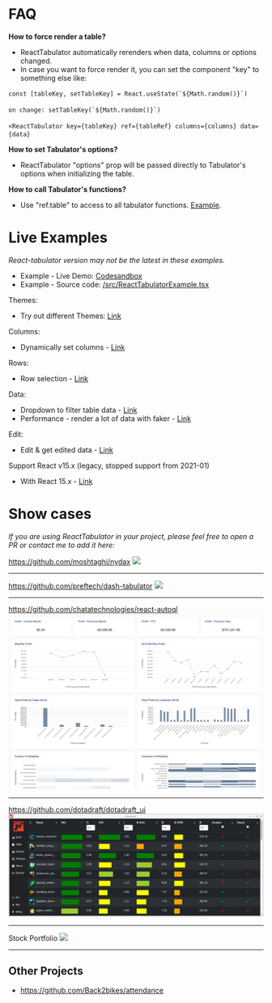 # FAQ

**How to force render a table?**
- ReactTabulator automatically rerenders when data, columns or options changed.
- In case you want to force render it, you can set the component "key" to something else like:

```
const [tableKey, setTableKey] = React.useState(`${Math.random()}`)

on change: setTableKey(`${Math.random()}`)

<ReactTabulator key={tableKey} ref={tableRef} columns={columns} data={data}
```

**How to set Tabulator's options?**
- ReactTabulator "options" prop will be passed directly to Tabulator's options when initializing the table.

**How to call Tabulator's functions?**
- Use "ref.table" to access to all tabulator functions. [Example](https://github.com/ngduc/react-tabulator/blob/master/src/ReactTabulatorExample.tsx#L83).

# Live Examples

*React-tabulator version may not be the latest in these examples.*

- Example - Live Demo: [Codesandbox](https://codesandbox.io/s/0mwpy612xw?module=/src/components/Home.js)
- Example - Source code: [/src/ReactTabulatorExample.tsx](/src/ReactTabulatorExample.tsx)

Themes:
- Try out different Themes: [Link](https://codesandbox.io/s/react-tabulator-themes-w5zhq?file=/src/components/Home.js)

Columns:
- Dynamically set columns - [Link](https://codesandbox.io/s/react-tabulator-examples-6ldg3?file=/src/components/Home.js)

Rows:
- Row selection - [Link](https://codesandbox.io/s/react-tabulator-row-selection-v9d4x?file=/src/components/Home.js)

Data:
- Dropdown to filter table data - [Link](https://codesandbox.io/s/react-tabulator-examples-vs7vq?file=/src/components/Home.js)
- Performance - render a lot of data with faker - [Link](https://codesandbox.io/s/react-tabulator-performance-demo-forked-3rqp2)

Edit:
- Edit & get edited data - [Link](https://codesandbox.io/s/react-tabulator-examples-forked-ym0fs?file=/src/components/Home.js)

Support React v15.x (legacy, stopped support from 2021-01)
- With React 15.x - [Link](https://codesandbox.io/s/react-tabulator-with-react-15-tppef?file=/src/components/Home.js)

# Show cases

*If you are using ReactTabulator in your project, please feel free to open a PR or contact me to add it here:*

https://github.com/moshtaghi/nydax
<img src="https://github.com/moshtaghi/nydax/raw/master/images/NYDAX5.png">

<hr />

https://github.com/preftech/dash-tabulator
<img src="https://raw.githubusercontent.com/preftech/dash-tabulator/master/docs/dash_tabulator.gif">

<hr />

https://github.com/chatatechnologies/react-autoql
<img src="https://github.com/chatatechnologies/react-autoql/raw/master/public/dashboard.png">

<hr />

https://github.com/dotadraft/dotadraft_ui
<img src="https://raw.githubusercontent.com/dotadraft/dotadraft_ui/master/images/screenshot.png">

<hr />

Stock Portfolio
<img src="https://i.ibb.co/zJCCVG7/image.png">

<hr />

## Other Projects

- https://github.com/Back2bikes/attendance
